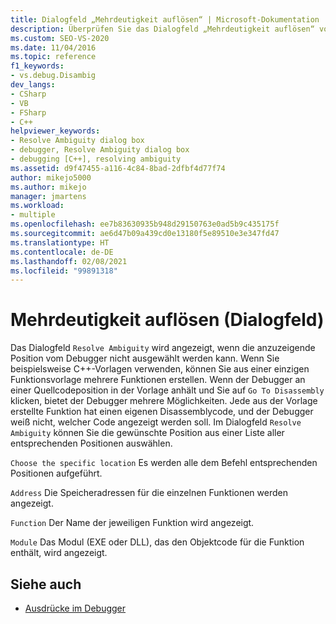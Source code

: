 ```yaml
---
title: Dialogfeld „Mehrdeutigkeit auflösen“ | Microsoft-Dokumentation
description: Überprüfen Sie das Dialogfeld „Mehrdeutigkeit auflösen“ von Visual Studio, das angezeigt wird, wenn der Debugger den anzuzeigenden Speicherort nicht auswählen kann.
ms.custom: SEO-VS-2020
ms.date: 11/04/2016
ms.topic: reference
f1_keywords:
- vs.debug.Disambig
dev_langs:
- CSharp
- VB
- FSharp
- C++
helpviewer_keywords:
- Resolve Ambiguity dialog box
- debugger, Resolve Ambiguity dialog box
- debugging [C++], resolving ambiguity
ms.assetid: d9f47455-a116-4c84-8bad-2dfbf4d77f74
author: mikejo5000
ms.author: mikejo
manager: jmartens
ms.workload:
- multiple
ms.openlocfilehash: ee7b83630935b948d29150763e0ad5b9c435175f
ms.sourcegitcommit: ae6d47b09a439cd0e13180f5e89510e3e347fd47
ms.translationtype: HT
ms.contentlocale: de-DE
ms.lasthandoff: 02/08/2021
ms.locfileid: "99891318"
---
```

# <a name="resolve-ambiguity-dialog-box"></a>Mehrdeutigkeit auflösen (Dialogfeld)
Das Dialogfeld `Resolve Ambiguity` wird angezeigt, wenn die anzuzeigende Position vom Debugger nicht ausgewählt werden kann. Wenn Sie beispielsweise C++-Vorlagen verwenden, können Sie aus einer einzigen Funktionsvorlage mehrere Funktionen erstellen. Wenn der Debugger an einer Quellcodeposition in der Vorlage anhält und Sie auf `Go To Disassembly` klicken, bietet der Debugger mehrere Möglichkeiten. Jede aus der Vorlage erstellte Funktion hat einen eigenen Disassemblycode, und der Debugger weiß nicht, welcher Code angezeigt werden soll. Im Dialogfeld `Resolve Ambiguity` können Sie die gewünschte Position aus einer Liste aller entsprechenden Positionen auswählen.

 `Choose the specific location` Es werden alle dem Befehl entsprechenden Positionen aufgeführt.

 `Address` Die Speicheradressen für die einzelnen Funktionen werden angezeigt.

 `Function` Der Name der jeweiligen Funktion wird angezeigt.

 `Module` Das Modul (EXE oder DLL), das den Objektcode für die Funktion enthält, wird angezeigt.

## <a name="see-also"></a>Siehe auch
- [Ausdrücke im Debugger](../debugger/expressions-in-the-debugger.md)